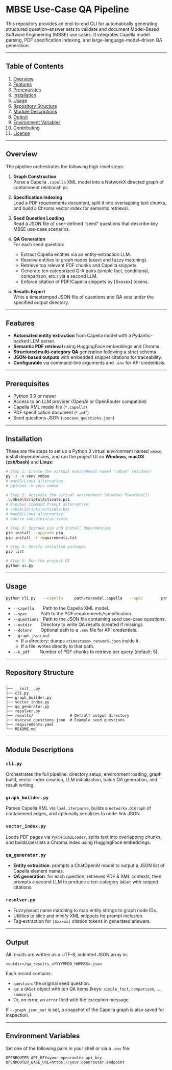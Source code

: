 # MBSE Use-Case QA Pipeline

This repository provides an end-to-end CLI for automatically generating structured question–answer sets to validate and document Model-Based Software Engineering (MBSE) use cases. It integrates Capella model parsing, PDF specification indexing, and large-language-model–driven QA generation.

---

## Table of Contents

1. [Overview](#overview)  
2. [Features](#features)  
3. [Prerequisites](#prerequisites)  
4. [Installation](#installation)  
5. [Usage](#usage)  
6. [Repository Structure](#repository-structure)  
7. [Module Descriptions](#module-descriptions)  
8. [Output](#output)  
9. [Environment Variables](#environment-variables)  
10. [Contributing](#contributing)  
11. [License](#license)  

---

## Overview

The pipeline orchestrates the following high-level steps:
1. **Graph Construction**  
   Parse a Capella `.capella` XML model into a NetworkX directed graph of containment relationships.

2. **Specification Indexing**  
   Load a PDF requirements document, split it into overlapping text chunks, and build a Chroma vector index for semantic retrieval.

3. **Seed Question Loading**  
   Read a JSON file of user-defined “seed” questions that describe key MBSE use-case scenarios.

4. **QA Generation**  
   For each seed question:
   - Extract Capella entities via an entity-extraction LLM.
   - Resolve entities to graph nodes (exact and fuzzy matching).
   - Retrieve top relevant PDF chunks and Capella snippets.
   - Generate ten categorized Q-A pairs (simple fact, conditional, comparison, etc.) via a second LLM.
   - Enforce citation of PDF/Capella snippets by [Sxxxxx] tokens.

5. **Results Export**  
   Write a timestamped JSON file of questions and QA sets under the specified output directory.

---

## Features

- **Automated entity extraction** from Capella model with a Pydantic-backed LLM parser.
- **Semantic PDF retrieval** using HuggingFace embeddings and Chroma.
- **Structured multi-category QA** generation following a strict schema.
- **JSON-based outputs** with embedded snippet citations for traceability.
- **Configurable** via command-line arguments and `.env` for API credentials.

---

## Prerequisites

- Python 3.9 or newer  
- Access to an LLM provider (OpenAI or OpenRouter compatible)  
- Capella XML model file (`*.capella`)  
- PDF specification document (`*.pdf`)  
- Seed questions JSON (`usecase_questions.json`)  

---

## Installation

These are the steps to set up a Python 3 virtual environment named `vmbse`, install dependencies, and run the project UI on **Windows**, **macOS (zsh/bash)** and **Linux**:

```bash
# Step 1: Create the virtual environment named "vmbse" (Windows)
py -3 -m venv vmbse
# macOS/Linux alternative:
# python3 -m venv vmbse

# Step 2: Activate the virtual environment (Windows PowerShell)
.\vmbse\Scripts\Activate.ps1
# Windows Command Prompt alternative:
# vmbse\Scripts\activate.bat
# macOS/Linux alternative:
# source vmbse/bin/activate

# Step 3: Upgrade pip and install dependencies
pip install --upgrade pip
pip install -r requirements.txt

# Step 4: Verify installed packages
pip list

# Step 5: Run the project UI
python ui.py
```

---

## Usage

```bash
python cli.py   --capella     path/to/model.capella   --spec        path/to/requirements.pdf   --questions   path/to/usecase_questions.json   --outdir      results/   [--dotenv     .env]   [--graph_json_out  results/graph/]   [--k_pdf      5]
```

- `--capella`  Path to the Capella XML model.  
- `--spec`   Path to the PDF requirements/specification.  
- `--questions` Path to the JSON file containing seed use-case questions.  
- `--outdir`  Directory to write QA results (created if missing).  
- `--dotenv`  Optional path to a `.env` file for API credentials.  
- `--graph_json_out`  
  - If a directory: dumps `<timestamp>_network.json` inside it.  
  - If a file: writes directly to that path.  
- `--k_pdf`   Number of PDF chunks to retrieve per query (default: 5).  

---

## Repository Structure

```
.
├── __init__.py
├── cli.py
├── graph_builder.py
├── vector_index.py
├── qa_generator.py
├── resolver.py
├── results/                # Default output directory
├── usecase_questions.json  # Example seed questions
├── requirements.yaml
└── README.md
```

---

## Module Descriptions

### `cli.py`  
Orchestrates the full pipeline: directory setup, environment loading, graph build, vector index creation, LLM initialization, batch QA generation, and result writing.

### `graph_builder.py`  
Parses Capella XML via `lxml.iterparse`, builds a `networkx.DiGraph` of containment edges, and optionally serializes to node-link JSON.

### `vector_index.py`  
Loads PDF pages via `PyPDFium2Loader`, splits text into overlapping chunks, and builds/persists a Chroma index using HuggingFace embeddings.

### `qa_generator.py`  
- **Entity extraction**: prompts a ChatOpenAI model to output a JSON list of Capella element names.  
- **QA generation**: for each question, retrieves PDF & XML contexts, then prompts a second LLM to produce a ten-category `QASet` with snippet citations.

### `resolver.py`  
- Fuzzy/exact name matching to map entity strings to graph node IDs.  
- Utilities to slice and minify XML snippets for prompt inclusion.  
- Tag‐extraction for `[Sxxxxx]` citation tokens in generated answers.

---

## Output

All results are written as a UTF-8, indented JSON array in:

```
<outdir>/qa_results_<YYYYMMDD_HHMMSS>.json
```

Each record contains:
- `question`: the original seed question.
- `qa`: a `QASet` object with ten QA items (keys: `simple_fact`, `comparison`, …, `summary`).
- Or, on error, an `error` field with the exception message.

If `--graph_json_out` is set, a snapshot of the Capella graph is also saved for inspection.

---

## Environment Variables

Set one of the following pairs in your shell or via a `.env` file:

```dotenv
OPENROUTER_API_KEY=your_openrouter_api_key
OPENROUTER_BASE_URL=https://your.openrouter.endpoint
```

